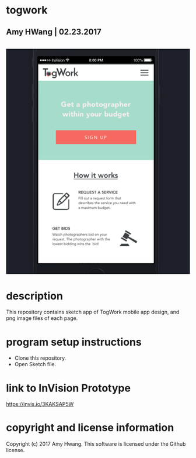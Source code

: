 # togwork
## Amy HWang | 02.23.2017
<br>
<img src="https://github.com/amy1hwang/togwork/blob/master/togwork.png">
<br>

# description 
This repository contains sketch app of TogWork mobile app design, and png image files of each page.

# program setup instructions
* Clone this repository.
* Open Sketch file.

# link to InVision Prototype
https://invis.io/3KAKSAP5W

# copyright and license information
Copyright (c) 2017 Amy Hwang. This software is licensed under the Github license.
